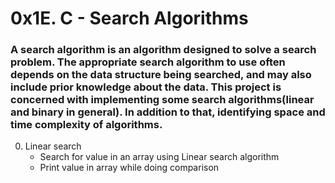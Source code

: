 # 0x1E. C - Search Algorithms
### A search algorithm is an algorithm designed to solve a search problem. The appropriate search algorithm to use often depends on the data structure being searched, and may also include prior knowledge about the data. This project is concerned with implementing some search algorithms(linear and binary in general). In addition to that, identifying space and time complexity of algorithms.
0. Linear search
    * Search for value in an array using Linear search algorithm
    * Print value in array while doing comparison
